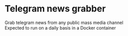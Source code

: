 # Telegram news grabber

Grab telegram news from any public mass media channel\
Expected to run on a daily basis in a Docker container


